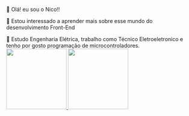  👋 Olá! eu sou o Nico!!
 
 👀 Estou interessado a aprender mais sobre esse mundo do desenvolvimento Front-End
 <div>
 🌱 Estudo Engenharia Elétrica, trabalho como Técnico Eletroeletronico e tenho por gosto programação de microcontroladores.
 </div>

<a href="https://github.com/caye-nico">
  <img height="160em" src="https://github-readme-stats.vercel.app/api?username=caye-nico&show_icons=true&theme=white&include_all_commits=true&count_private=true"/>
    <img height="160em" src="https://github-readme-stats.vercel.app/api/top-langs/?username=caye-nico&layout=compact&langs_count=7&theme=white"/>

